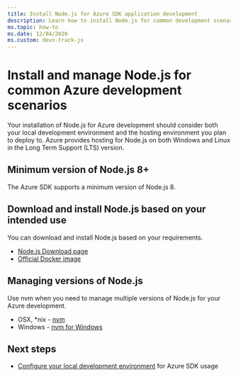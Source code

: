```yaml
---
title: Install Node.js for Azure SDK application development
description: Learn how to install Node.js for common development scenarios with Azure.
ms.topic: how-to
ms.date: 12/04/2020
ms.custom: devx-track-js
---
```


# Install and manage Node.js for common Azure development scenarios

Your installation of Node.js for Azure development should consider both your local development environment and the hosting environment you plan to deploy to. Azure provides hosting for Node.js on both Windows and Linux in the Long Term Support (LTS) version. 

## Minimum version of Node.js 8+

The Azure SDK supports a minimum version of Node.js 8. 

## Download and install Node.js based on your intended use

You can download and install Node.js based on your requirements.
 
* [Node.js Download page](https://nodejs.org/en/download/) 
* [Official Docker image](https://hub.docker.com/_/node/)

## Managing versions of Node.js

Use nvm when you need to manage multiple versions of Node.js for your Azure development.

* OSX, *nix - [nvm](https://github.com/creationix/nvm)
* Windows - [nvm for Windows](https://github.com/marcelklehr/nodist)

## Next steps

* [Configure your local development environment](configure-local-development-environment.md) for Azure SDK usage
